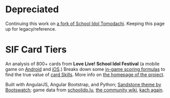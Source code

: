 # Depreciated
Continuing this work on [a fork of School Idol Tomodachi](https://github.com/dreamsicl/SchoolIdolAPI). Keeping this page up for legacy/reference.

# SIF Card Tiers
An analysis of 800+ cards from **Love Live! School Idol Festival** (a mobile game on [Android](https://play.google.com/store/apps/details?id=klb.android.lovelive_en&hl=en) and [iOS](https://itunes.apple.com/us/app/love-live-school-idol-festival/id834030294?mt=8).) Breaks down some [in-game scoring formulas](http://decaf.kouhi.me/lovelive/index.php?title=Scoring#Calculating_the_Score) to find the true value of [card Skills](http://decaf.kouhi.me/lovelive/index.php?title=Gameplay#Skills.2FAppeals). More info on [the homepage of the project](http://vanna.io/sif-card-tiers/#/).

Built with AngularJS, Angular Bootstrap, and Python; [Sandstone theme by Bootswatch](https://bootswatch.com/sandstone/); game data from [schoolido.lu](http://schoolido.lu/), [the community wiki](http://decaf.kouhi.me/lovelive/), [kach again](http://kachagain.com/).
